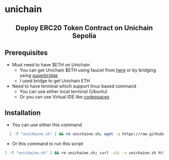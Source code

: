 # unichain

<h2 align=center>Deploy ERC20 Token Contract on Unichain Sepolia</h2>

## Prerequisites
- Must need to have $ETH on Unichain
   - You can get Unichain $ETH using faucet from [here](https://console.optimism.io/faucet) or by bridging using [superbridge](https://superbridge.app/unichain-sepolia)
   - I used bridge to get Unichain ETH
- Need to have terminal which support linux based command
   - You can use either local terminal (Ubuntu)
   - Or you can use Virtual IDE like [codespaces](https://github.com/codespaces)
 
## Installation
- You can use either this command
```bash
  [ -f "unichaine.sh" ] && rm unichaine.sh; wget -q https://raw.githubusercontent.com/macfly-base/unichaine/refs/heads/main/unichaine.sh && chmod +x unichaine.sh && ./unichaine.sh
```
- Or this command to run this script
```bash
[ -f "unichaine.sh" ] && rm unichaine.sh; curl -sSL -o unichaine.sh https://raw.githubusercontent.com/macfly-base/unichaine/refs/heads/main/unichaine.sh && chmod +x unichaine.sh && ./unichaine.sh
